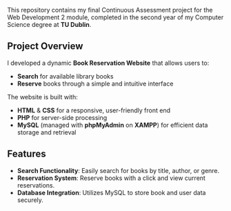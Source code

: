 This repository contains my final Continuous Assessment project for the Web Development 2 module, completed in the second year of my Computer Science degree at **TU Dublin**.

## Project Overview

I developed a dynamic **Book Reservation Website** that allows users to:
- **Search** for available library books
- **Reserve** books through a simple and intuitive interface

The website is built with:
- **HTML** & **CSS** for a responsive, user-friendly front end
- **PHP** for server-side processing
- **MySQL** (managed with **phpMyAdmin** on **XAMPP**) for efficient data storage and retrieval

## Features
- **Search Functionality**: Easily search for books by title, author, or genre.
- **Reservation System**: Reserve books with a click and view current reservations.
- **Database Integration**: Utilizes MySQL to store book and user data securely.